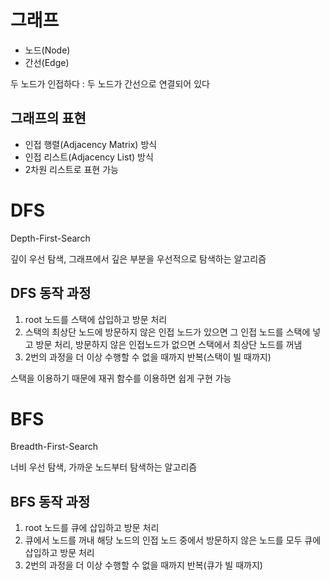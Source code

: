 # 그래프

- 노드(Node)
- 간선(Edge)

두 노드가 인접하다 : 두 노드가 간선으로 연결되어 있다

## 그래프의 표현

- 인접 행렬(Adjacency Matrix) 방식
- 인접 리스트(Adjacency List) 방식
- 2차원 리스트로 표현 가능

# DFS

Depth-First-Search

깊이 우선 탐색, 그래프에서 깊은 부분을 우선적으로 탐색하는 알고리즘

## DFS 동작 과정

1. root 노드를 스택에 삽입하고 방문 처리
2. 스택의 최상단 노드에 방문하지 않은 인접 노드가 있으면 그 인접 노드를 스택에 넣고 방문 처리, 방문하지 않은 인접노드가 없으면 스택에서 최상단 노드를 꺼냄
3. 2번의 과정을 더 이상 수행할 수 없을 때까지 반복(스택이 빌 때까지)

스택을 이용하기 때문에 재귀 함수를 이용하면 쉽게 구현 가능


# BFS

Breadth-First-Search

너비 우선 탐색, 가까운 노드부터 탐색하는 알고리즘

## BFS 동작 과정

1. root 노드를 큐에 삽입하고 방문 처리
2. 큐에서 노드를 꺼내 해당 노드의 인접 노드 중에서 방문하지 않은 노드를 모두 큐에 삽입하고 방문 처리
3. 2번의 과정을 더 이상 수행할 수 없을 때까지 반복(큐가 빌 때까지)